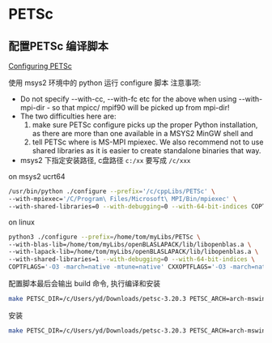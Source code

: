 # PETSc

## 配置PETSc    编译脚本

[Configuring PETSc](https://petsc.org/release/install/install/#doc-config-faq)

使用 msys2 环境中的 python 运行 configure 脚本
注意事项:

+ Do not specify --with-cc, --with-fc etc for the above when using --with-mpi-dir - so that mpicc/ mpif90 will be picked up from mpi-dir!
+ The two difficulties here are:
  1) make sure PETSc configure picks up the proper Python installation, as there are more than one available in a MSYS2 MinGW shell and
  2) tell PETSc where is MS-MPI mpiexec. We also recommend not to use shared libraries as it is easier to create standalone binaries that way.
+ msys2 下指定安装路径, c盘路径 `c:/xx` 要写成 `/c/xxx`

on msys2 ucrt64

```bash
/usr/bin/python ./configure --prefix='/c/cppLibs/PETSc' \
--with-mpiexec='/C/Program\ Files/Microsoft\ MPI/Bin/mpiexec' \
--with-shared-libraries=0 --with-debugging=0 --with-64-bit-indices COPTFLAGS='-O3 -march=native -mtune=native' CXXOPTFLAGS='-O3 -march=native -mtune=native' FOPTFLAGS='-O3 -march=native -mtune=native'
```

on linux

```bash
python3 ./configure --prefix=/home/tom/myLibs/PETSc \
--with-blas-lib=/home/tom/myLibs/openBLASLAPACK/lib/libopenblas.a \
--with-lapack-lib=/home/tom/myLibs/openBLASLAPACK/lib/libopenblas.a \
--with-shared-libraries=1 --with-debugging=0 --with-64-bit-indices \
COPTFLAGS='-O3 -march=native -mtune=native' CXXOPTFLAGS='-O3 -march=native -mtune=native' FOPTFLAGS='-O3  -march=native -mtune=native'
```

配置脚本最后会输出 build 命令, 执行编译和安装

```bash
make PETSC_DIR=/c/Users/yd/Downloads/petsc-3.20.3 PETSC_ARCH=arch-mswin-c-opt all -j
```

安装

```bash
make PETSC_DIR=/c/Users/yd/Downloads/petsc-3.20.3 PETSC_ARCH=arch-mswin-c-opt PREFIX=/c/cppLibs/PETSc install
```

